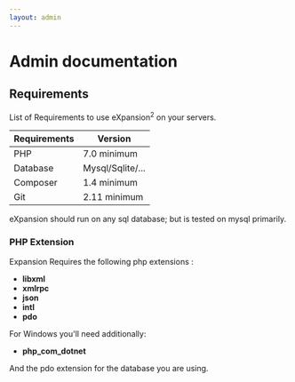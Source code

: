 ```yaml
---
layout: admin
---
```


# Admin documentation

## Requirements

List of Requirements to use eXpansion<sup>2</sup> on your servers.


| **Requirements** | **Version**      | 
|------------------|------------------|
| PHP              | 7.0 minimum      |
| Database         | Mysql/Sqlite/... |
| Composer         | 1.4 minimum      |
| Git              | 2.11 minimum     |

eXpansion should run on any sql database; but is tested on mysql primarily.

### PHP Extension

Expansion Requires the following php extensions : 

* **libxml**
* **xmlrpc**
* **json**
* **intl**
* **pdo**

For Windows you'll need additionally:

* **php_com_dotnet**

And the pdo extension for the database you are using.
